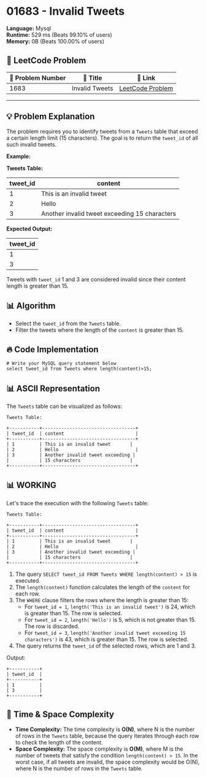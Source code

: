 # 01683 - Invalid Tweets
    
**Language:** Mysql  
**Runtime:** 529 ms (Beats 99.10% of users)  
**Memory:** 0B (Beats 100.00% of users)  

## 📝 **LeetCode Problem**
| 🔢 Problem Number | 📌 Title | 🔗 Link |
|------------------|--------------------------|--------------------------|
| 1683 | Invalid Tweets | [LeetCode Problem](https://leetcode.com/problems/invalid-tweets/) |

---

## 💡 **Problem Explanation**

The problem requires you to identify tweets from a `Tweets` table that exceed a certain length limit (15 characters). The goal is to return the `tweet_id` of all such invalid tweets.

**Example:**

**Tweets Table:**

| tweet_id | content             |
|----------|----------------------|
| 1        | This is an invalid tweet |
| 2        | Hello                |
| 3        | Another invalid tweet exceeding 15 characters |

**Expected Output:**

| tweet_id |
|----------|
| 1        |
| 3        |

Tweets with `tweet_id` 1 and 3 are considered invalid since their content length is greater than 15.

## 📊 **Algorithm**

*   Select the `tweet_id` from the `Tweets` table.
*   Filter the tweets where the length of the `content` is greater than 15.

## 🔥 **Code Implementation**

```mysql
# Write your MySQL query statement below
select tweet_id from Tweets where length(content)>15;
```

## 📊 **ASCII Representation**

The `Tweets` table can be visualized as follows:

```
Tweets Table:

+-----------+----------------------------------+
| tweet_id  | content                          |
+-----------+----------------------------------+
| 1         | This is an invalid tweet       |
| 2         | Hello                            |
| 3         | Another invalid tweet exceeding |
|           | 15 characters                  |
+-----------+----------------------------------+
```

## 📊 **WORKING**

Let's trace the execution with the following `Tweets` table:

```
Tweets Table:

+-----------+----------------------------------+
| tweet_id  | content                          |
+-----------+----------------------------------+
| 1         | This is an invalid tweet       |
| 2         | Hello                            |
| 3         | Another invalid tweet exceeding |
|           | 15 characters                  |
+-----------+----------------------------------+
```

1.  The query `SELECT tweet_id FROM Tweets WHERE length(content) > 15` is executed.
2.  The `length(content)` function calculates the length of the `content` for each row.
3.  The `WHERE` clause filters the rows where the length is greater than 15:
    *   For `tweet_id = 1`, `length('This is an invalid tweet')` is 24, which is greater than 15.  The row is selected.
    *   For `tweet_id = 2`, `length('Hello')` is 5, which is not greater than 15.  The row is discarded.
    *   For `tweet_id = 3`, `length('Another invalid tweet exceeding 15 characters')` is 43, which is greater than 15. The row is selected.
4.  The query returns the `tweet_id` of the selected rows, which are 1 and 3.

Output:

```
+-----------+
| tweet_id  |
+-----------+
| 1         |
| 3         |
+-----------+
```

## 🚀 **Time & Space Complexity**

*   **Time Complexity:** The time complexity is **O(N)**, where N is the number of rows in the `Tweets` table, because the query iterates through each row to check the length of the content.
*   **Space Complexity:** The space complexity is **O(M)**, where M is the number of tweets that satisfy the condition `length(content) > 15`. In the worst case, if all tweets are invalid, the space complexity would be O(N), where N is the number of rows in the `Tweets` table.
    